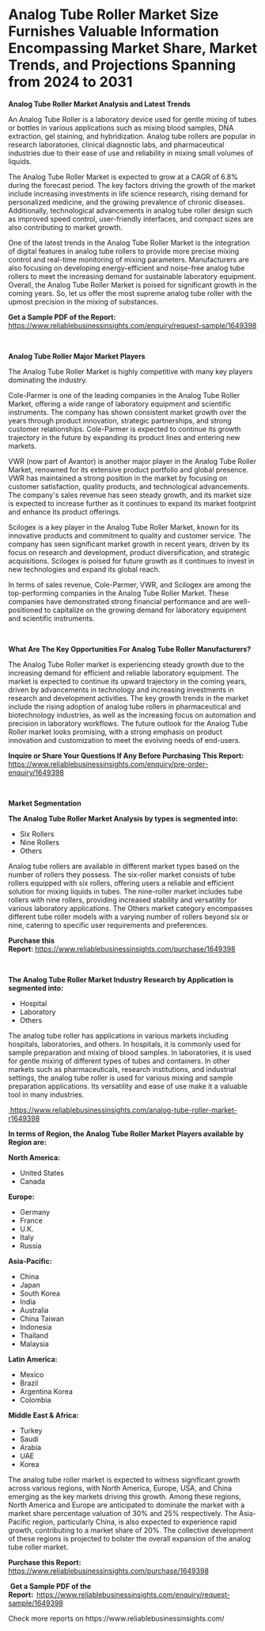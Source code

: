 <p><h1>Analog Tube Roller Market Size Furnishes Valuable Information Encompassing Market Share, Market Trends, and Projections Spanning from 2024 to 2031</h1></p><p><strong>Analog Tube Roller Market Analysis and Latest Trends</strong></p>
<p><p>An Analog Tube Roller is a laboratory device used for gentle mixing of tubes or bottles in various applications such as mixing blood samples, DNA extraction, gel staining, and hybridization. Analog tube rollers are popular in research laboratories, clinical diagnostic labs, and pharmaceutical industries due to their ease of use and reliability in mixing small volumes of liquids.</p><p>The Analog Tube Roller Market is expected to grow at a CAGR of 6.8% during the forecast period. The key factors driving the growth of the market include increasing investments in life science research, rising demand for personalized medicine, and the growing prevalence of chronic diseases. Additionally, technological advancements in analog tube roller design such as improved speed control, user-friendly interfaces, and compact sizes are also contributing to market growth.</p><p>One of the latest trends in the Analog Tube Roller Market is the integration of digital features in analog tube rollers to provide more precise mixing control and real-time monitoring of mixing parameters. Manufacturers are also focusing on developing energy-efficient and noise-free analog tube rollers to meet the increasing demand for sustainable laboratory equipment. Overall, the Analog Tube Roller Market is poised for significant growth in the coming years.  So, let us offer the most supreme analog tube roller with the upmost precision in the mixing of substances.</p></p>
<p><strong>Get a Sample PDF of the Report:&nbsp;</strong> <a href="https://www.reliablebusinessinsights.com/enquiry/request-sample/1649398">https://www.reliablebusinessinsights.com/enquiry/request-sample/1649398</a></p>
<p>&nbsp;</p>
<p><strong>Analog Tube Roller Major Market Players</strong></p>
<p><p>The Analog Tube Roller Market is highly competitive with many key players dominating the industry. </p><p>Cole-Parmer is one of the leading companies in the Analog Tube Roller Market, offering a wide range of laboratory equipment and scientific instruments. The company has shown consistent market growth over the years through product innovation, strategic partnerships, and strong customer relationships. Cole-Parmer is expected to continue its growth trajectory in the future by expanding its product lines and entering new markets.</p><p>VWR (now part of Avantor) is another major player in the Analog Tube Roller Market, renowned for its extensive product portfolio and global presence. VWR has maintained a strong position in the market by focusing on customer satisfaction, quality products, and technological advancements. The company's sales revenue has seen steady growth, and its market size is expected to increase further as it continues to expand its market footprint and enhance its product offerings.</p><p>Scilogex is a key player in the Analog Tube Roller Market, known for its innovative products and commitment to quality and customer service. The company has seen significant market growth in recent years, driven by its focus on research and development, product diversification, and strategic acquisitions. Scilogex is poised for future growth as it continues to invest in new technologies and expand its global reach.</p><p>In terms of sales revenue, Cole-Parmer, VWR, and Scilogex are among the top-performing companies in the Analog Tube Roller Market. These companies have demonstrated strong financial performance and are well-positioned to capitalize on the growing demand for laboratory equipment and scientific instruments.</p></p>
<p>&nbsp;</p>
<p><strong>What Are The Key Opportunities For Analog Tube Roller Manufacturers?</strong></p>
<p><p>The Analog Tube Roller market is experiencing steady growth due to the increasing demand for efficient and reliable laboratory equipment. The market is expected to continue its upward trajectory in the coming years, driven by advancements in technology and increasing investments in research and development activities. The key growth trends in the market include the rising adoption of analog tube rollers in pharmaceutical and biotechnology industries, as well as the increasing focus on automation and precision in laboratory workflows. The future outlook for the Analog Tube Roller market looks promising, with a strong emphasis on product innovation and customization to meet the evolving needs of end-users.</p></p>
<p><strong>Inquire or Share Your Questions If Any Before Purchasing This Report:</strong> <a href="https://www.reliablebusinessinsights.com/enquiry/pre-order-enquiry/1649398">https://www.reliablebusinessinsights.com/enquiry/pre-order-enquiry/1649398</a></p>
<p>&nbsp;</p>
<p><strong>Market Segmentation</strong></p>
<p><strong>The Analog Tube Roller Market Analysis by types is segmented into:</strong></p>
<p><ul><li>Six Rollers</li><li>Nine Rollers</li><li>Others</li></ul></p>
<p><p>Analog tube rollers are available in different market types based on the number of rollers they possess. The six-roller market consists of tube rollers equipped with six rollers, offering users a reliable and efficient solution for mixing liquids in tubes. The nine-roller market includes tube rollers with nine rollers, providing increased stability and versatility for various laboratory applications. The Others market category encompasses different tube roller models with a varying number of rollers beyond six or nine, catering to specific user requirements and preferences.</p></p>
<p><strong>Purchase this Report:&nbsp;</strong><a href="https://www.reliablebusinessinsights.com/purchase/1649398">https://www.reliablebusinessinsights.com/purchase/1649398</a></p>
<p>&nbsp;</p>
<p><strong>The Analog Tube Roller Market Industry Research by Application is segmented into:</strong></p>
<p><ul><li>Hospital</li><li>Laboratory</li><li>Others</li></ul></p>
<p><p>The analog tube roller has applications in various markets including hospitals, laboratories, and others. In hospitals, it is commonly used for sample preparation and mixing of blood samples. In laboratories, it is used for gentle mixing of different types of tubes and containers. In other markets such as pharmaceuticals, research institutions, and industrial settings, the analog tube roller is used for various mixing and sample preparation applications. Its versatility and ease of use make it a valuable tool in many industries.</p></p>
<p><a href="https://www.reliablebusinessinsights.com/analog-tube-roller-market-r1649398">&nbsp;https://www.reliablebusinessinsights.com/analog-tube-roller-market-r1649398</a></p>
<p><strong>In terms of Region, the Analog Tube Roller Market Players available by Region are:</strong></p>
<p>
    <p> <strong> North America: </strong>
        <ul>
            <li>United States</li>
            <li>Canada</li>
        </ul>
        </p> 
    <p> <strong> Europe: </strong>
        <ul>
            <li>Germany</li>
            <li>France</li>
            <li>U.K.</li>
            <li>Italy</li>
            <li>Russia</li>
        </ul>
        </p> 
    <p> <strong> Asia-Pacific: </strong>
        <ul>
            <li>China</li>
            <li>Japan</li>
            <li>South Korea</li>
            <li>India</li>
            <li>Australia</li>
            <li>China Taiwan</li>
            <li>Indonesia</li>
            <li>Thailand</li>
            <li>Malaysia</li>
        </ul>
        </p> 
    <p> <strong> Latin America: </strong>
        <ul>
            <li>Mexico</li>
            <li>Brazil</li>
            <li>Argentina Korea</li>
            <li>Colombia</li>
        </ul>
        </p> 
    <p> <strong> Middle East & Africa: </strong>
        <ul>
            <li>Turkey</li>
            <li>Saudi</li>
            <li>Arabia</li>
            <li>UAE</li>
            <li>Korea</li>
        </ul>
    </p>
    </p>
<p><p>The analog tube roller market is expected to witness significant growth across various regions, with North America, Europe, USA, and China emerging as the key markets driving this growth. Among these regions, North America and Europe are anticipated to dominate the market with a market share percentage valuation of 30% and 25% respectively. The Asia-Pacific region, particularly China, is also expected to experience rapid growth, contributing to a market share of 20%. The collective development of these regions is projected to bolster the overall expansion of the analog tube roller market.</p></p>
<p><strong>Purchase this Report: </strong><a href="https://www.reliablebusinessinsights.com/purchase/1649398">https://www.reliablebusinessinsights.com/purchase/1649398</a></p>
<p>&nbsp;<strong>Get a Sample PDF of the Report:&nbsp;&nbsp;</strong><a href="https://www.reliablebusinessinsights.com/enquiry/request-sample/1649398">https://www.reliablebusinessinsights.com/enquiry/request-sample/1649398</a></p>
<p><strong></strong></p>
<p>Check more reports on https://www.reliablebusinessinsights.com/</p>
